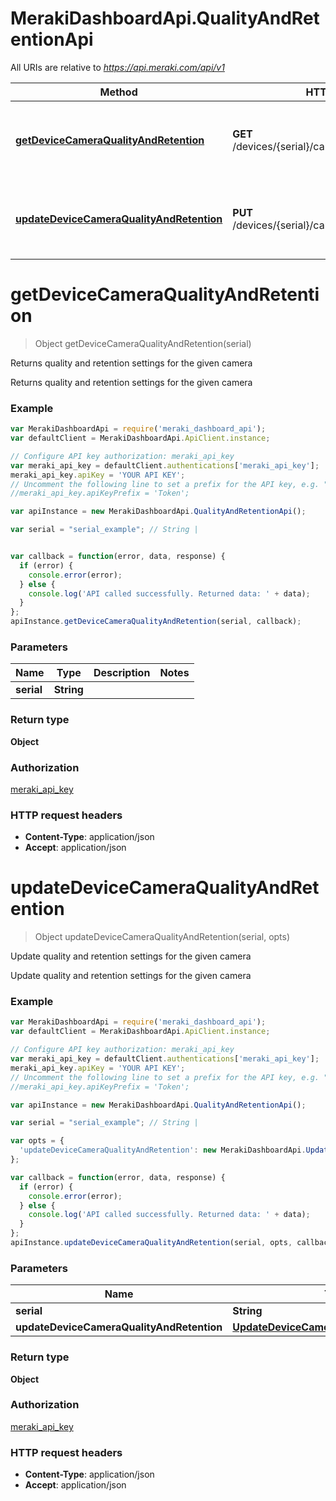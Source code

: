 # MerakiDashboardApi.QualityAndRetentionApi

All URIs are relative to *https://api.meraki.com/api/v1*

Method | HTTP request | Description
------------- | ------------- | -------------
[**getDeviceCameraQualityAndRetention**](QualityAndRetentionApi.md#getDeviceCameraQualityAndRetention) | **GET** /devices/{serial}/camera/qualityAndRetention | Returns quality and retention settings for the given camera
[**updateDeviceCameraQualityAndRetention**](QualityAndRetentionApi.md#updateDeviceCameraQualityAndRetention) | **PUT** /devices/{serial}/camera/qualityAndRetention | Update quality and retention settings for the given camera


<a name="getDeviceCameraQualityAndRetention"></a>
# **getDeviceCameraQualityAndRetention**
> Object getDeviceCameraQualityAndRetention(serial)

Returns quality and retention settings for the given camera

Returns quality and retention settings for the given camera

### Example
```javascript
var MerakiDashboardApi = require('meraki_dashboard_api');
var defaultClient = MerakiDashboardApi.ApiClient.instance;

// Configure API key authorization: meraki_api_key
var meraki_api_key = defaultClient.authentications['meraki_api_key'];
meraki_api_key.apiKey = 'YOUR API KEY';
// Uncomment the following line to set a prefix for the API key, e.g. "Token" (defaults to null)
//meraki_api_key.apiKeyPrefix = 'Token';

var apiInstance = new MerakiDashboardApi.QualityAndRetentionApi();

var serial = "serial_example"; // String | 


var callback = function(error, data, response) {
  if (error) {
    console.error(error);
  } else {
    console.log('API called successfully. Returned data: ' + data);
  }
};
apiInstance.getDeviceCameraQualityAndRetention(serial, callback);
```

### Parameters

Name | Type | Description  | Notes
------------- | ------------- | ------------- | -------------
 **serial** | **String**|  | 

### Return type

**Object**

### Authorization

[meraki_api_key](../README.md#meraki_api_key)

### HTTP request headers

 - **Content-Type**: application/json
 - **Accept**: application/json

<a name="updateDeviceCameraQualityAndRetention"></a>
# **updateDeviceCameraQualityAndRetention**
> Object updateDeviceCameraQualityAndRetention(serial, opts)

Update quality and retention settings for the given camera

Update quality and retention settings for the given camera

### Example
```javascript
var MerakiDashboardApi = require('meraki_dashboard_api');
var defaultClient = MerakiDashboardApi.ApiClient.instance;

// Configure API key authorization: meraki_api_key
var meraki_api_key = defaultClient.authentications['meraki_api_key'];
meraki_api_key.apiKey = 'YOUR API KEY';
// Uncomment the following line to set a prefix for the API key, e.g. "Token" (defaults to null)
//meraki_api_key.apiKeyPrefix = 'Token';

var apiInstance = new MerakiDashboardApi.QualityAndRetentionApi();

var serial = "serial_example"; // String | 

var opts = { 
  'updateDeviceCameraQualityAndRetention': new MerakiDashboardApi.UpdateDeviceCameraQualityAndRetention() // UpdateDeviceCameraQualityAndRetention | 
};

var callback = function(error, data, response) {
  if (error) {
    console.error(error);
  } else {
    console.log('API called successfully. Returned data: ' + data);
  }
};
apiInstance.updateDeviceCameraQualityAndRetention(serial, opts, callback);
```

### Parameters

Name | Type | Description  | Notes
------------- | ------------- | ------------- | -------------
 **serial** | **String**|  | 
 **updateDeviceCameraQualityAndRetention** | [**UpdateDeviceCameraQualityAndRetention**](UpdateDeviceCameraQualityAndRetention.md)|  | [optional] 

### Return type

**Object**

### Authorization

[meraki_api_key](../README.md#meraki_api_key)

### HTTP request headers

 - **Content-Type**: application/json
 - **Accept**: application/json

